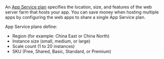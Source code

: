An [App Service plan](../articles/app-service/azure-web-sites-web-hosting-plans-in-depth-overview.md) specifies the location, size, and features of the web server farm that hosts your app. You can save money when hosting multiple apps by configuring the web apps to share a single App Service plan.

App Service plans define:

* Region (for example: China East or China North)
* Instance size (small, medium, or large)
* Scale count (1 to 20 instances)
* SKU (Free, Shared, Basic, Standard, or Premium)
